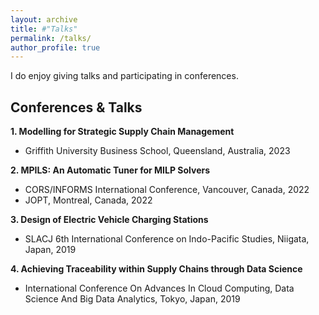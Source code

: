 ```yaml
---
layout: archive
title: #"Talks"
permalink: /talks/
author_profile: true
---
```


I do enjoy giving talks and participating in conferences.

Conferences & Talks
------

**1. Modelling for Strategic Supply Chain Management**
- Griffith University Business School, Queensland, Australia, 2023

**2. MPILS: An Automatic Tuner for MILP Solvers**
 - CORS/INFORMS International Conference, Vancouver, Canada, 2022
 - JOPT, Montreal, Canada, 2022

**3. Design of Electric Vehicle Charging Stations**
 - SLACJ 6th International Conference on Indo-Pacific Studies, Niigata, Japan, 2019

**4. Achieving Traceability within Supply Chains through Data Science**
 - International Conference On Advances In Cloud Computing, Data Science And Big Data Analytics, Tokyo, Japan, 2019